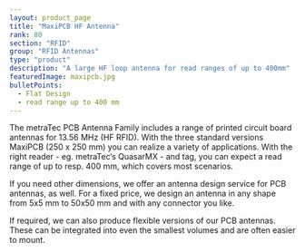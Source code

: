 ```yaml
---
layout: product_page
title: "MaxiPCB HF Antenna"
rank: 80
section: "RFID"
group: "RFID Antennas"
type: "product"
description: "A large HF loop antenna for read ranges of up to 400mm"
featuredImage: maxipcb.jpg
bulletPoints:
  - Flat Design
  - read range up to 400 mm
---
```

The metraTec PCB Antenna Family includes a range of printed circuit board antennas for 13.56 MHz (HF RFID). With the three standard versions MaxiPCB (250 x 250 mm) you can realize a variety of applications. With the right reader - eg. metraTec‘s QuasarMX - and tag, you can expect a read range of up to resp. 400 mm, which covers most scenarios.

If you need other dimensions, we offer an antenna design service for PCB antennas, as well. For a fixed price, we design an antenna in any shape from 5x5 mm to 50x50 mm and with any connector you like.

If required, we can also produce flexible versions of our PCB antennas. These can be integrated into even the smallest volumes and are often easier to mount.
